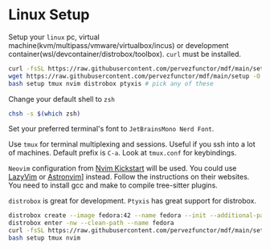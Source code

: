 # Linux Setup

Setup your `linux` pc, virtual machine(kvm/multipass/vmware/virtualbox/incus) or development container(wsl/devcontainer/distrobox/toolbox). `curl` must be installed.

```bash
curl -fsSL https://raw.githubusercontent.com/pervezfunctor/mdf/main/setup > setup
wget https://raw.githubusercontent.com/pervezfunctor/mdf/main/setup -O setup
bash setup tmux nvim distrobox ptyxis # pick any of these
```

Change your default shell to `zsh`

```bash
chsh -s $(which zsh)
```

Set your preferred terminal's font to `JetBrainsMono Nerd Font`.

Use `tmux` for terminal multiplexing and sessions. Useful if you ssh into a lot of machines. Default prefix is `C-a`. Look at `tmux.conf` for keybindings.

`Neovim` configuration from [Nvim Kickstart](https://github.com/nvim-lua/kickstart.nvim) will be used. You could use [LazyVim](https://www.lazyvim.org/) or [Astronvim](https://astronvim.com/)] instead. Follow the instructions on their websites. You need to install gcc and make to compile tree-sitter plugins.

`distrobox` is great for development. `Ptyxis` has great support for distrobox.

```bash
distrobox create --image fedora:42 --name fedora --init --additional-packages "systemd curl git-core gcc make" --home ~/fedora-home
distrobox enter -nw --clean-path --name fedora
curl -fsSL https://raw.githubusercontent.com/pervezfunctor/mdf/main/setup > setup
bash setup tmux nvim
```

